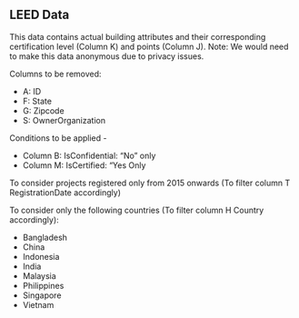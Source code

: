 ## LEED Data

This data contains actual building attributes and their corresponding certification level (Column K) and points (Column J).
Note: We would need to make this data anonymous due to privacy issues. 

Columns to be removed: 
- A: ID
- F: State
- G: Zipcode
- S: OwnerOrganization

Conditions to be applied -
- Column B: IsConfidential: “No” only
- Column M: IsCertified: “Yes Only

To consider projects registered only from 2015 onwards (To filter column T RegistrationDate accordingly)

To consider only the following countries (To filter column H Country accordingly):
- Bangladesh
- China
- Indonesia
- India
- Malaysia
- Philippines
- Singapore
- Vietnam

